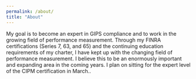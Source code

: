 ```yaml
---
permalink: /about/
title: "About"
---
```

My goal is to become an expert in GIPS compliance and to work in the growing field of performance measurement. Through my FINRA certifications (Series 7, 63, and 65) and the continuing education requirements of my charter, I have kept up with the changing field of performance measurement. I believe this to be an enormously important and expanding area in the coming years. I plan on sitting for the expert level of the CIPM certification in March..
